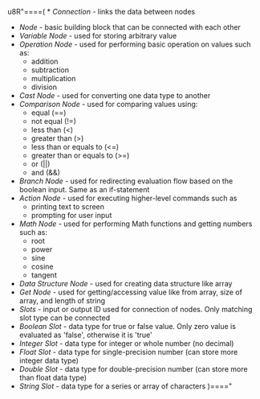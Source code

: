 u8R"====(  * *Connection* - links the data between nodes
  * *Node* - basic building block that can be connected with each other
  * *Variable Node* - used for storing arbitrary value
  * *Operation Node* - used for performing basic operation on values such as:
    * addition
    * subtraction
    * multiplication
    * division
  * *Cast Node* - used for converting one data type to another
  * *Comparison Node* - used for comparing values using:
    * equal (==)
    * not equal (!=)
    * less than (<)
    * greater than (>)
    * less than or equals to (<=)
    * greater than or equals to (>=)
    * or (||)
    * and (&&)
  * *Branch Node* - used for redirecting evaluation flow based on the boolean input. Same as an if-statement
  * *Action Node* - used for executing higher-level commands such as
    * printing text to screen
    * prompting for user input
  * *Math Node* - used for performing Math functions and getting numbers such as:
    * root
    * power
    * sine
    * cosine
    * tangent
  * *Data Structure Node* - used for creating data structure like array
  * *Get Node* - used for getting/accessing value like from array, size of array, and length of string
  * *Slots* - input or output ID used for connection of nodes. Only matching slot type can be connected
  * *Boolean Slot* - data type for true or false value. Only zero value is evaluated as 'false', otherwise it is 'true'
  * *Integer Slot* - data type for integer or whole number (no decimal)
  * *Float Slot* - data type for single-precision number (can store more integer data type)
  * *Double Slot* - data type for double-precision number (can store more than float data type)
  * *String Slot* - data type for a series or array of characters
)===="
